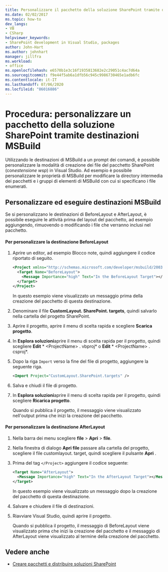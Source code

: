 ```yaml
---
title: Personalizzare il pacchetto della soluzione SharePoint tramite destinazioni MSBuild
ms.date: 02/02/2017
ms.topic: how-to
dev_langs:
- VB
- CSharp
helpviewer_keywords:
- SharePoint development in Visual Studio, packages
author: John-Hart
ms.author: johnhart
manager: jillfra
ms.workload:
- office
ms.openlocfilehash: e6570b1e3c16f1935813682e2c29051c4ac7d64a
ms.sourcegitcommit: f9e44f5ab6a1dfb56c945c9986730465e1adb6fc
ms.contentlocale: it-IT
ms.lasthandoff: 07/06/2020
ms.locfileid: "86016886"
---
```

# <a name="how-to-customize-a-sharepoint-solution-package-by-using-msbuild-targets"></a>Procedura: personalizzare un pacchetto della soluzione SharePoint tramite destinazioni MSBuild
  Utilizzando le destinazioni di MSBuild a un prompt dei comandi, è possibile personalizzare la modalità di creazione dei file del pacchetto SharePoint (con*estensione wsp*) in Visual Studio. Ad esempio è possibile personalizzare le proprietà di MSBuild per modificare la directory intermedia dei pacchetti e i gruppi di elementi di MSBuild con cui si specificano i file enumerati.

## <a name="customize-and-run-msbuild-targets"></a>Personalizzare ed eseguire destinazioni MSBuild
 Se si personalizzano le destinazioni di BeforeLayout e AfterLayout, è possibile eseguire le attività prima del layout del pacchetto, ad esempio aggiungendo, rimuovendo o modificando i file che verranno inclusi nel pacchetto.

#### <a name="to-customize-the-beforelayout-target"></a>Per personalizzare la destinazione BeforeLayout

1. Aprire un editor, ad esempio Blocco note, quindi aggiungere il codice riportato di seguito.

   ```xml
   <Project xmlns="http://schemas.microsoft.com/developer/msbuild/2003">
     <Target Name="BeforeLayout">
       <Message Importance="high" Text="In the BeforeLayout Target"></Message>
     </Target>
   </Project>
   ```

    In questo esempio viene visualizzato un messaggio prima della creazione del pacchetto di questa destinazione.

2. Denominare il file **CustomLayout. SharePoint. targets**, quindi salvarlo nella cartella del progetto SharePoint.

3. Aprire il progetto, aprire il menu di scelta rapida e scegliere **Scarica progetto**.

4. In **Esplora soluzioni**aprire il menu di scelta rapida per il progetto, quindi scegliere **Edit** * \<ProjectName> . vbproj* o **Edit** * \<ProjectName> . csproj*.

5. Dopo la riga `Import` verso la fine del file di progetto, aggiungere la seguente riga.

   ```xml
   <Import Project="CustomLayout.SharePoint.targets" />
   ```

6. Salva e chiudi il file di progetto.

7. In **Esplora soluzioni**aprire il menu di scelta rapida per il progetto, quindi scegliere **Ricarica progetto**.

   Quando si pubblica il progetto, il messaggio viene visualizzato nell'output prima che inizi la creazione del pacchetto.

#### <a name="to-customize-the-afterlayout-target"></a>Per personalizzare la destinazione AfterLayout

1. Nella barra dei menu scegliere **file**  >  **Apri**  >  **file**.

2. Nella finestra di dialogo **Apri file** passare alla cartella del progetto, scegliere il file customlayout. target, quindi scegliere il pulsante **Apri** .

3. Prima del tag `</Project>` aggiungere il codice seguente:

   ```xml
   <Target Name="AfterLayout">
     <Message Importance="high" Text="In the AfterLayout Target"></Message>
   </Target>
   ```

    In questo esempio viene visualizzato un messaggio dopo la creazione del pacchetto di questa destinazione.

4. Salvare e chiudere il file di destinazioni.

5. Riavviare Visual Studio, quindi aprire il progetto.

   Quando si pubblica il progetto, il messaggio di BeforeLayout viene visualizzato prima che inizi la creazione del pacchetto e il messaggio di AfterLayout viene visualizzato al termine della creazione del pacchetto.

## <a name="see-also"></a>Vedere anche
- [Creare pacchetti e distribuire soluzioni SharePoint](../sharepoint/packaging-and-deploying-sharepoint-solutions.md)
